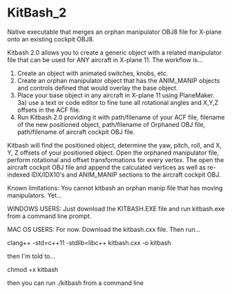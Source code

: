 # KitBash_2
Native executable that merges an orphan manipulator OBJ8 file for X-plane onto an existing cockpit OBJ8.

Kitbash 2.0 allows you to create a generic object with a related manipulator file that can be used for ANY aircraft in X-plane 11.  The workflow is...
1) Create an object with animated switches, knobs, etc.  
2) Create an orphan manipulator object that has the ANIM_MANIP objects and controls defined that would overlay the base object. 
3) Place your base object in any aircraft in X-plane 11 using PlaneMaker. 
3a) use a text or code editor to fine tune all rotational angles and X,Y,Z offsets in the ACF file.
4) Run Kitbash 2.0 providing it with path/filename of your ACF file, filename of the new positioned object, path/filename of Orphaned OBJ file, path/filename of aircraft cockpit OBJ file.

Kitbash will find the positioned object, determine the yaw, pitch, roll, and X, Y, Z offsets of your positioned object.  Open the orphaned manipulator file, perform rotational and offset transformations for every vertex.  The open the aircraft cockpit OBJ file and append the calculated vertices as well as re-indexed IDX/IDX10's and ANIM_MANIP sections to the aircraft cockpit OBJ.

Known limitations:
You cannot kitbash an orphan manip file that has moving manipulators.  Yet...

WINDOWS USERS:
Just download the KITBASH.EXE file and run kitbash.exe from a command line prompt.

MAC OS USERS:
For now.  Download the kitbash.cxx file. Then run...

clang++ -std=c++11 -stdlib=libc++ kitbash.cxx  -o kitbash

then I'm told to...

chmod +x kitbash

then you can run ./kitbash from a command line
